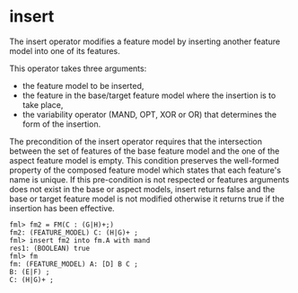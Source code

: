 # insert

The insert operator modifies a feature model by inserting another feature model into one of its features.  
  
This operator takes three arguments: 
 * the feature model to be inserted, 
 * the feature in the base/target feature model where the insertion is to take place, 
 * the variability operator (MAND, OPT, XOR or OR) that determines the form of the insertion.

The precondition of the insert operator requires that the intersection between the set of features of the base feature model and the one of the aspect feature model is empty. 
This condition preserves the well-formed property of the composed feature model which states that each feature's name is unique. 
If this pre-condition is not respected or features arguments does not exist in the base or aspect models, insert returns false and the base or target feature model is not modified otherwise it returns true if the insertion has been effective.

```
fml> fm2 = FM(C : (G|H)+;)
fm2: (FEATURE_MODEL) C: (H|G)+ ;
fml> insert fm2 into fm.A with mand
res1: (BOOLEAN) true
fml> fm
fm: (FEATURE_MODEL) A: [D] B C ;
B: (E|F) ;
C: (H|G)+ ;
```